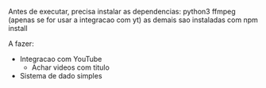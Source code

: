 Antes de executar, precisa instalar as dependencias:
python3
ffmpeg (apenas se for usar a integracao com yt)
as demais sao instaladas com npm install

A fazer:

 - Integracao com YouTube
    - Achar videos com titulo
 - Sistema de dado simples
 

